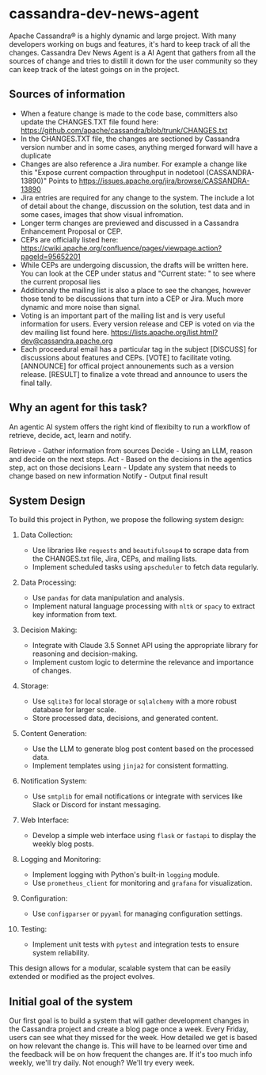 # cassandra-dev-news-agent

Apache Cassandra® is a highly dynamic and large project. With many developers working on bugs and features, it's hard to keep track of all the changes. Cassandra Dev News Agent is a AI Agent that gathers from all the sources of change and tries to distill it down for the user community so they can keep track of the latest goings on in the project. 

## Sources of information
 - When a feature change is made to the code base, committers also update the CHANGES.TXT file found here: https://github.com/apache/cassandra/blob/trunk/CHANGES.txt
 - In the CHANGES.TXT file, the changes are sectioned by Cassandra version number and in some cases, anything merged forward will have a duplicate
 - Changes are also reference a Jira number. For example a change like this "Expose current compaction throughput in nodetool (CASSANDRA-13890)" Points to https://issues.apache.org/jira/browse/CASSANDRA-13890
 - Jira entries are required for any change to the system. The include a lot of detail about the change, discussion on the solution, test data and in some cases, images that show visual infromation. 
 - Longer term changes are previewed and discussed in a Cassandra Enhancement Proposal or CEP. 
 - CEPs are officially listed here: https://cwiki.apache.org/confluence/pages/viewpage.action?pageId=95652201
 - While CEPs are undergoing discussion, the drafts will be written here. You can look at the CEP under status and "Current state: " to see where the current proposal lies
 - Additionaly the mailing list is also a place to see the changes, however those tend to be discussions that turn into a CEP or Jira. Much more dynamic and more noise than signal. 
 - Voting is an important part of the mailing list and is very useful information for users. Every version release and CEP is voted on via the dev mailing list found here. https://lists.apache.org/list.html?dev@cassandra.apache.org
 - Each proceedural email has a particular tag in the subject [DISCUSS] for discussions about features and CEPs. [VOTE] to facilitate  voting. [ANNOUNCE] for offical project announements such as a version release. [RESULT] to finalize a vote thread and announce to users the final tally.

## Why an agent for this task?

An agentic AI system  offers the right kind of flexibilty to run a workflow of retrieve, decide, act, learn and notify.

Retrieve - Gather information from sources
Decide - Using an LLM, reason and decide on the next steps.
Act - Based on the decisions in the agentics step, act on those decisions
Learn - Update any system that needs to change based on new information
Notify - Output final result

## System Design

To build this project in Python, we propose the following system design:

1. Data Collection:
   - Use libraries like `requests` and `beautifulsoup4` to scrape data from the CHANGES.txt file, Jira, CEPs, and mailing lists.
   - Implement scheduled tasks using `apscheduler` to fetch data regularly.

2. Data Processing:
   - Use `pandas` for data manipulation and analysis.
   - Implement natural language processing with `nltk` or `spacy` to extract key information from text.

3. Decision Making:
   - Integrate with Claude 3.5 Sonnet API using the appropriate library for reasoning and decision-making.
   - Implement custom logic to determine the relevance and importance of changes.

4. Storage:
   - Use `sqlite3` for local storage or `sqlalchemy` with a more robust database for larger scale.
   - Store processed data, decisions, and generated content.

5. Content Generation:
   - Use the LLM to generate blog post content based on the processed data.
   - Implement templates using `jinja2` for consistent formatting.

6. Notification System:
   - Use `smtplib` for email notifications or integrate with services like Slack or Discord for instant messaging.

7. Web Interface:
   - Develop a simple web interface using `flask` or `fastapi` to display the weekly blog posts.

8. Logging and Monitoring:
   - Implement logging with Python's built-in `logging` module.
   - Use `prometheus_client` for monitoring and `grafana` for visualization.

9. Configuration:
   - Use `configparser` or `pyyaml` for managing configuration settings.

10. Testing:
    - Implement unit tests with `pytest` and integration tests to ensure system reliability.

This design allows for a modular, scalable system that can be easily extended or modified as the project evolves.

## Initial goal of the system
Our first goal is to build a system that will gather development changes in the Cassandra project and create a blog page once a week. Every Friday, users can see what they missed for the week. How detailed we get is based on how relevant the change is. This will have to be learned over time and the feedback will be on how frequent the changes are. If it's too much info weekly, we'll try daily. Not enough? We'll try every week. 
